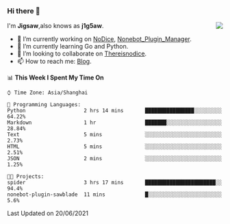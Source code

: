### Hi there 👋

<a href="#">
  <img align="right" src="https://github-readme-stats.vercel.app/api?username=j1g5awi&count_private=true&show_icons=true&title_color=80070B&text_color=B3B3B3&bg_color=212121&icon_color=80070B" />
</a>

I'm **Jigsaw**,also knows as **j1g5aw**.

- 🔭 I’m currently working on [NoDice](https://github.com/thereisnodice/nodice2), [Nonebot_Plugin_Manager](https://github.com/Jigsaw111/nonebot_plugin_manager).
- 🌱 I’m currently learning Go and Python.
- 👯 I’m looking to collaborate on [Thereisnodice](https://github.com/thereisnodice).
- 📫 How to reach me: [Blog](https://blog.maddestroyer.xyz/).

<!--START_SECTION:waka-->
📊 **This Week I Spent My Time On** 

```text
⌚︎ Time Zone: Asia/Shanghai

💬 Programming Languages: 
Python                   2 hrs 14 mins       ████████████████░░░░░░░░░   64.22% 
Markdown                 1 hr                ███████░░░░░░░░░░░░░░░░░░   28.84% 
Text                     5 mins              ░░░░░░░░░░░░░░░░░░░░░░░░░   2.73% 
HTML                     5 mins              ░░░░░░░░░░░░░░░░░░░░░░░░░   2.51% 
JSON                     2 mins              ░░░░░░░░░░░░░░░░░░░░░░░░░   1.25%

🐱‍💻 Projects: 
spider                   3 hrs 17 mins       ███████████████████████░░   94.4% 
nonebot-plugin-sawblade  11 mins             █░░░░░░░░░░░░░░░░░░░░░░░░   5.6%

```


 Last Updated on 20/06/2021
<!--END_SECTION:waka-->
